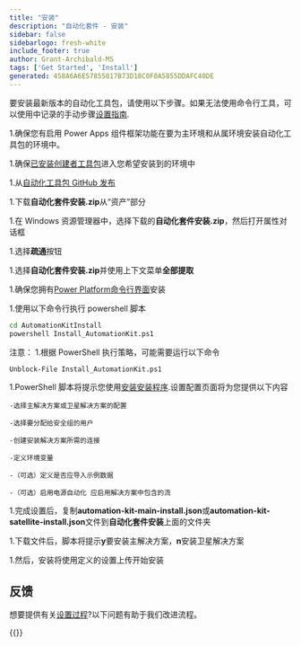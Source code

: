 ```yaml
---
title: "安装"
description: "自动化套件 - 安装"
sidebar: false
sidebarlogo: fresh-white
include_footer: true
author: Grant-Archibald-MS
tags: ['Get Started', 'Install']
generated: 458A6A6E57855817B73D18C0F0A5855DDAFC40DE
---
```


要安装最新版本的自动化工具包，请使用以下步骤。如果无法使用命令行工具，可以使用中记录的手动步骤[设置指南](https://learn.microsoft.com/power-automate/guidance/automation-kit/setup/prerequisites).

1.确保您有<a ref='https://learn.microsoft.com/en-us/power-apps/developer/component-framework/component-framework-for-canvas-apps#enable-the-power-apps-component-framework-feature' target="_blank">启用 Power Apps 组件框架功能</a>在要为主环境和从属环境安装自动化工具包的环境中。

1.确保<a href="https://appsource.microsoft.com/en-us/product/dynamics-365/microsoftpowercatarch.creatorkit1?tab=Reviews" target="_blank">已安装创建者工具包</a>进入您希望安装到的环境中

1.从<a href="https://github.com/microsoft/powercat-automation-kit/releases" target="_blank">自动化工具包 GitHub 发布</a>

1.下载**自动化套件安装.zip**从“资产”部分

1.在 Windows 资源管理器中，选择下载的**自动化套件安装.zip**，然后打开属性对话框

1.选择**疏通**按钮

1.选择**自动化套件安装.zip**并使用上下文菜单**全部提取**

1.确保您拥有<a href="https://learn.microsoft.com/en-us/power-platform/developer/cli/introduction" target="_blank">Power Platform命令行界面</a>安装

1.使用以下命令行执行 powershell 脚本

```cmd
cd AutomationKitInstall
powershell Install_AutomationKit.ps1
```

注意：
1.根据 PowerShell 执行策略，可能需要运行以下命令

```cmd
Unblock-File Install_AutomationKit.ps1
```

1.PowerShell 脚本将提示您使用[安装安装程序](/zh-hans/get-started/setup).设置配置页面将为您提供以下内容

    -选择主解决方案或卫星解决方案的配置
   
    -选择要分配给安全组的用户
   
    -创建安装解决方案所需的连接
    
    -定义环境变量
    
    -（可选）定义是否应导入示例数据
    
    -（可选）启用电源自动化 应启用解决方案中包含的流

1.完成设置后，复制**automation-kit-main-install.json**或**automation-kit-satellite-install.json**文件到**自动化套件安装**上面的文件夹

1.下载文件后，脚本将提示**y**要安装主解决方案，**n**安装卫星解决方案

1.然后，安装将使用定义的设置上传开始安装

## 反馈

想要提供有关[设置过程](/zh-hans/get-started/setup)?以下问题有助于我们改进流程。

{{<questions name="/content/zh-hans/get-started/setup-feedback.json" completed="感谢您提供反馈" showNavigationButtons=true locale="zh-hans">}}
